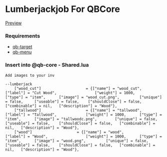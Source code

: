 # Lumberjackjob For QBCore
<a href="https://youtu.be/yvN3iEO2_-I" target="_blank">Preview</a>

### Requirements
 * <a href="https://github.com/qbcore-framework/qb-target">qb-target</a>
 * <a href="https://github.com/qbcore-framework/qb-menu">qb-menu</a>

### Insert into @qb-core - Shared.lua

```
Add images to your inv

--lumberjack
	["wood_cut"] 		 		 	= {["name"] = "wood_cut",           			["label"] = "Cut Wood",	 				["weight"] = 1000,  	["type"] = "item", 		["image"] = "wood_cut.png", 		["unique"] = false, 	["useable"] = false, 	["shouldClose"] = false,   ["combinable"] = nil,   ["description"] = "Wood"},
	["tallwood"] 		 		 	= {["name"] = "tallwood",           			["label"] = "Tallwood",	 			["weight"] = 1000,  	["type"] = "item", 		["image"] = "tallwoodc.png", 		["unique"] = false, 	["useable"] = false, 	["shouldClose"] = false,   ["combinable"] = nil,   ["description"] = "Wood"},
	["wood"] 		 		 	= {["name"] = "wood",           			["label"] = "Wood",	 				["weight"] = 1000,  	["type"] = "item", 		["image"] = "wood.png", 		["unique"] = false, 	["useable"] = false, 	["shouldClose"] = false,   ["combinable"] = nil,   ["description"] = "Wood"},
```
